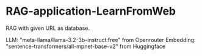 # RAG-application-LearnFromWeb

RAG with given URL as database.

LLM: "meta-llama/llama-3.2-3b-instruct:free" from Openrouter
Embedding: "sentence-transformers/all-mpnet-base-v2" from Huggingface
